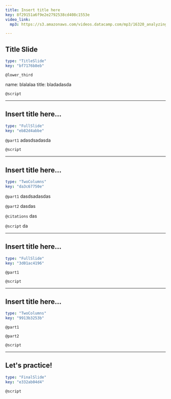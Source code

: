 ```yaml
---
title: Insert title here
key: 8f29151a6f9e2e2792538cd408c1553e
video_link:
  mp3: https://s3.amazonaws.com/videos.datacamp.com/mp3/16320_analyzing_iot_data_in_python/v1/16320_ch1_2.mp3

---
```

## Title Slide

```yaml
type: "TitleSlide"
key: "bf7176b8eb"
```

`@lower_third`

name: blalalaa
title: bladadasda


`@script`



---
## Insert title here...

```yaml
type: "FullSlide"
key: "eb82d4abbe"
```

`@part1`
adasdsadasda


`@script`



---
## Insert title here...

```yaml
type: "TwoColumns"
key: "da3c67750e"
```

`@part1`
dasdsadasdas


`@part2`
dasdas


`@citations`
das


`@script`
da


---
## Insert title here...

```yaml
type: "FullSlide"
key: "3d01ac4196"
```

`@part1`



`@script`



---
## Insert title here...

```yaml
type: "TwoColumns"
key: "9913b3253b"
```

`@part1`



`@part2`



`@script`



---
## Let's practice!

```yaml
type: "FinalSlide"
key: "e332ab04d4"
```

`@script`


